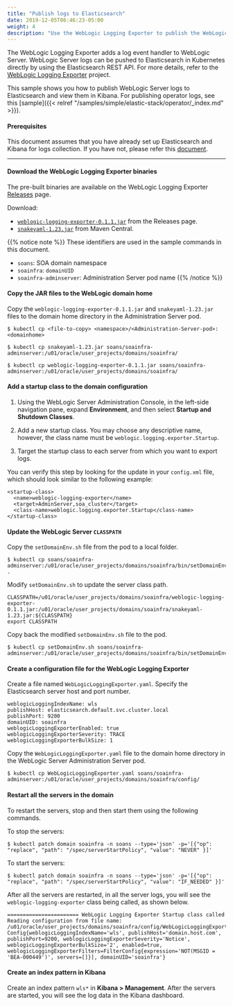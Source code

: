 ```yaml
---
title: "Publish logs to Elasticsearch"
date: 2019-12-05T06:46:23-05:00
weight: 4
description: "Use the WebLogic Logging Exporter to publish the WebLogic Server logs to Elasticsearch."
---
```


The WebLogic Logging Exporter adds a log event handler to WebLogic Server. WebLogic Server logs can be pushed to Elasticsearch in Kubernetes directly
by using the Elasticsearch REST API. For more details, refer to the [WebLogic Logging Exporter](https://github.com/oracle/weblogic-logging-exporter) project.  

This sample shows you how to publish WebLogic Server logs to Elasticsearch and view them in Kibana. For publishing operator logs, see this [sample]({{< relref "/samples/simple/elastic-stack/operator/_index.md" >}}).

#### Prerequisites

This document assumes that you have already set up Elasticsearch and Kibana for logs collection. If you have not, please refer this [document](https://github.com/oracle/weblogic-kubernetes-operator/blob/master/kubernetes/samples/scripts/elasticsearch-and-kibana/README.md).

---  

#### Download the WebLogic Logging Exporter binaries

The pre-built binaries are available on the WebLogic Logging Exporter [Releases](https://github.com/oracle/weblogic-logging-exporter/releases) page.  

Download:

* [`weblogic-logging-exporter-0.1.1.jar`](https://github.com/oracle/weblogic-logging-exporter/releases) from the Releases page.
* [`snakeyaml-1.23.jar`](https://search.maven.org/artifact/org.yaml/snakeyaml/1.23/bundle) from Maven Central.

{{% notice note %}} These identifiers are used in the sample commands in this document.

* `soans`: SOA domain namespace
* `soainfra`: `domainUID`
* `soainfra-adminserver`: Administration Server pod name
{{% /notice %}}

#### Copy the JAR files to the WebLogic domain home

Copy the `weblogic-logging-exporter-0.1.1.jar` and `snakeyaml-1.23.jar` files to the domain home directory in the Administration Server pod.

```
$ kubectl cp <file-to-copy> <namespace>/<Administration-Server-pod>:<domainhome>

```

```
$ kubectl cp snakeyaml-1.23.jar soans/soainfra-adminserver:/u01/oracle/user_projects/domains/soainfra/

$ kubectl cp weblogic-logging-exporter-0.1.1.jar soans/soainfra-adminserver:/u01/oracle/user_projects/domains/soainfra/
```

#### Add a startup class to the domain configuration

1. Using the WebLogic Server Administration Console, in the left-side navigation pane, expand **Environment**, and then select **Startup and Shutdown Classes**.

1. Add a new startup class. You may choose any descriptive name, however, the class name must be `weblogic.logging.exporter.Startup`.   

1. Target the startup class to each server from which you want to export logs.  

You can verify this step by looking for the update in your `config.xml` file, which should look similar to the following example:
```
<startup-class>
  <name>weblogic-logging-exporter</name>
  <target>AdminServer,soa_cluster</target>
  <class-name>weblogic.logging.exporter.Startup</class-name>
</startup-class>
```  

#### Update the WebLogic Server `CLASSPATH`

Copy the `setDomainEnv.sh` file from the pod to a local folder.  
```
$ kubectl cp soans/soainfra-adminserver:/u01/oracle/user_projects/domains/soainfra/bin/setDomainEnv.sh .
```  

Modify `setDomainEnv.sh` to update the server class path.  
```
CLASSPATH=/u01/oracle/user_projects/domains/soainfra/weblogic-logging-exporter-0.1.1.jar:/u01/oracle/user_projects/domains/soainfra/snakeyaml-1.23.jar:${CLASSPATH}
export CLASSPATH
```  

Copy back the modified `setDomainEnv.sh` file to the pod.  
```
$ kubectl cp setDomainEnv.sh soans/soainfra-adminserver:/u01/oracle/user_projects/domains/soainfra/bin/setDomainEnv.sh
```

#### Create a configuration file for the WebLogic Logging Exporter  

Create a file named `WebLogicLoggingExporter.yaml`. Specify the Elasticsearch server host and port number.
```
weblogicLoggingIndexName: wls
publishHost: elasticsearch.default.svc.cluster.local
publishPort: 9200
domainUID: soainfra
weblogicLoggingExporterEnabled: true
weblogicLoggingExporterSeverity: TRACE
weblogicLoggingExporterBulkSize: 1
```  

Copy the `WebLogicLoggingExporter.yaml` file to the domain home directory in the WebLogic Server Administration Server pod.  
```
$ kubectl cp WebLogicLoggingExporter.yaml soans/soainfra-adminserver:/u01/oracle/user_projects/domains/soainfra/config/
```  

#### Restart all the servers in the domain

To restart the servers, stop and then start them using the following commands.

To stop the servers:
```
$ kubectl patch domain soainfra -n soans --type='json' -p='[{"op": "replace", "path": "/spec/serverStartPolicy", "value": "NEVER" }]'

```

To start the servers:
```
$ kubectl patch domain soainfra -n soans --type='json' -p='[{"op": "replace", "path": "/spec/serverStartPolicy", "value": "IF_NEEDED" }]'
```

After all the servers are restarted, in all the server logs, you will see the `weblogic-logging-exporter` class being called, as shown below.  
```
======================= WebLogic Logging Exporter Startup class called                                                 
Reading configuration from file name: /u01/oracle/user_projects/domains/soainfra/config/WebLogicLoggingExporter.yaml   
Config{weblogicLoggingIndexName='wls', publishHost='domain.host.com', publishPort=9200, weblogicLoggingExporterSeverity='Notice', weblogicLoggingExporterBulkSize='2', enabled=true, weblogicLoggingExporterFilters=FilterConfig{expression='NOT(MSGID = 'BEA-000449')', servers=[]}], domainUID='soainfra'}
```  

#### Create an index pattern in Kibana  
Create an index pattern `wls*` in **Kibana > Management**. After the servers are started, you will see the log data in the Kibana dashboard.  
